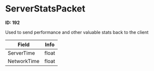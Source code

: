 # ServerStatsPacket

**ID: 192**  

Used to send performance and other valuable stats back to the client

<table><thead><tr><th>Field</th><th>Info</th></tr></thead><tbody>
<tr><td>ServerTime</td><td>float</td></tr>
<tr><td>NetworkTime</td><td>float</td></tr>
</tbody></table>